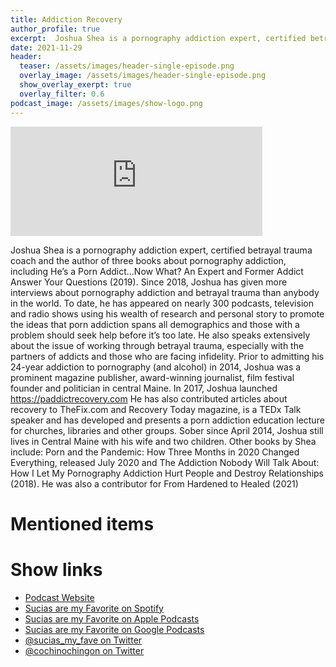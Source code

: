```yaml
---
title: Addiction Recovery
author_profile: true
excerpt:  Joshua Shea is a pornography addiction expert, certified betrayal trauma coach and the author of three books about pornography addiction, including He’s a Porn Addict…Now What? An Expert and Former Addict Answer Your Questions (2019).
date: 2021-11-29
header:
  teaser: /assets/images/header-single-episode.png
  overlay_image: /assets/images/header-single-episode.png
  show_overlay_exerpt: true
  overlay_filter: 0.6
podcast_image: /assets/images/show-logo.png
---
```


<iframe src='https://embed.podcasts.apple.com/us/podcast/addiction-recovery/id1548173787?i=1000543339500&itsct=podcast_box_player&itscg=30200&ls=1&amp;theme=dark' width='80%' height='175' frameborder='0' allowtransparency='true' allow='encrypted-media'></iframe>

Joshua Shea is a pornography addiction expert, certified betrayal trauma coach and the author of three books about pornography addiction, including He’s a Porn Addict…Now What? An Expert and Former Addict Answer Your Questions (2019).
Since 2018, Joshua has given more interviews about pornography addiction and betrayal trauma than anybody in the world. To date, he has appeared on nearly 300 podcasts, television and radio shows using his wealth of research and personal story to promote the ideas that porn addiction spans all demographics and those with a problem should seek help before it’s too late. He also speaks extensively about the issue of working through betrayal trauma, especially with the partners of addicts and those who are facing infidelity.
Prior to admitting his 24-year addiction to pornography (and alcohol) in 2014, Joshua was a prominent magazine publisher, award-winning journalist, film festival founder and politician in central Maine.
In 2017, Joshua launched https://paddictrecovery.com He has also contributed articles about recovery to TheFix.com and Recovery Today magazine, is a TEDx Talk speaker and has developed and presents a porn addiction education lecture for churches, libraries and other groups. Sober since April 2014, Joshua still lives in Central Maine with his wife and two children.
Other books by Shea include: Porn and the Pandemic: How Three Months in 2020 Changed Everything, released July 2020 and The Addiction Nobody Will Talk About: How I Let My Pornography Addiction Hurt People and Destroy Relationships (2018). He was also a contributor for From Hardened to Healed (2021)

# Mentioned items



# Show links

* <i class=fas fa-link></i> [Podcast Website](https://cochinochingon.com)
* <i class=fab fa-spotify></i> [Sucias are my Favorite on Spotify](https://open.spotify.com/show/3XjoipCU3QzeIaQAAQpBdW)
* <i class=fas fa-podcast></i> [Sucias are my Favorite on Apple Podcasts](https://podcasts.apple.com/us/podcast/sucias-are-my-favorite/id1548173787)
* <i class=fab fa-google-play></i> [Sucias are my Favorite on Google Podcasts](https://podcasts.google.com/feed/aHR0cHM6Ly9hbmNob3IuZm0vcy80MjI0YzYzYy9wb2RjYXN0L3Jzcw==)
* <i class=fab fa-twitter></i> [@sucias_my_fave on Twitter](https://twitter.com/sucias_my_fave)
* <i class=fab fa-twitter></i> [@cochinochingon on Twitter](https://twitter.com/cochinochingon)

